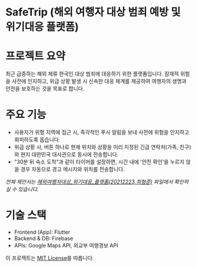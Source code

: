 # SafeTrip (해외 여행자 대상 범죄 예방 및 위기대응 플랫폼)   

# 프로젝트 요약
최근 급증하는 해외 체류 한국인 대상 범죄에 대응하기 위한 플랫폼입니다. 잠재적 위험을 사전에 인지하고, 위급 상황 발생 시 신속한 대응 체계를 제공하여 여행자의 생명과 안전을 보호하는 것을 목표로 합니다.

# 주요 기능
- 사용자가 위험 지역에 접근 시, 즉각적인 푸시 알림을 보내 사전에 위험을 인지하고 회피하도록 돕습니다.
- 위급 상황 시, 버튼 하나로 현재 위치와 상황을 미리 지정된 긴급 연락처(가족, 친구)와 현지 대한민국 대사관으로 동시에 전송합니다. 
- "30분 뒤 숙소 도착"과 같이 타이머를 설정하면, 시간 내에 '안전 확인'을 누르지 않을 경우 자동으로 경고 메시지와 위치를 전송합니다.

*전체 제안서는 [해외여행자대상_위기대응_플랫폼(20212223,최형준)](./해외여행자대상_위기대응_플랫폼(20212223,최형준)) 파일에서 확인하실 수 있습니다.*

# 기술 스택
- Frontend (App): Flutter
- Backend & DB: Firebase
- APIs: Google Maps API, 외교부 여행경보 API

이 프로젝트는 [MIT License](./LICENSE)를 따릅니다.
